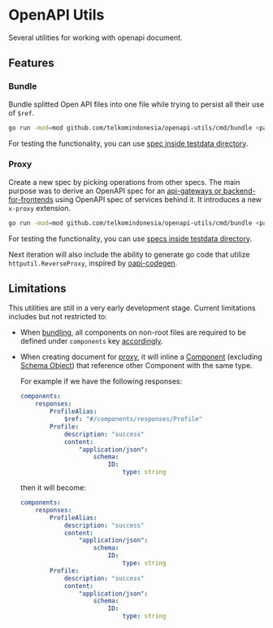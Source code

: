 # OpenAPI Utils

Several utilities for working with openapi document.

## Features

### Bundle

Bundle splitted Open API files into one file while trying to persist all their use of `$ref`.

```bash
go run -mod=mod github.com/telkomindonesia/openapi-utils/cmd/bundle <path-to-main-spec> [<path-to-new-spec>]
```

For testing the functionality, you can use [spec inside testdata directory](./cmd/bundle/testdata/profile/).

### Proxy

Create a new spec by picking operations from other specs. The main purpose was to derive an OpenAPI spec for an [api-gateways or backend-for-frontends](https://microservices.io/patterns/apigateway.html) using OpenAPI spec of services behind it. It introduces a new `x-proxy` extension.

```bash
go run -mod=mod github.com/telkomindonesia/openapi-utils/cmd/bundle <path-to-proxy-spec> [<path-to-new-spec>]
```

For testing the functionality, you can use [specs inside testdata directory](./cmd/proxy/internal/proxy/testdata/spec-proxy.yml).

Next iteration will also include the ability to generate go code that utilize `httputil.ReverseProxy`, inspired by [oapi-codegen](https://github.com/deepmap/oapi-codegen).

## Limitations

This utilities are still in a very early development stage. Current limitations includes but not restricted to:

- When [bundling](#bundle), all components on non-root files are required to be defined under `components` key [accordingly](https://swagger.io/specification/#components-object).
- When creating document for [proxy](#proxy), it will inline a [Component](https://swagger.io/specification/#components-object) (excluding [Schema Object](https://swagger.io/specification/#schema-object)) that reference other Component with the same type.

    For example if we have the following responses:

    ```yaml
    components:
        responses:
            ProfileAlias:
                $ref: "#/components/responses/Profile"
            Profile:
                description: "success"
                content:
                    "application/json":
                        schema:
                            ID: 
                                type: string
    ```

    then it will become:

    ```yaml
    components:
        responses:
            ProfileAlias:
                description: "success"
                content:
                    "application/json":
                        schema:
                            ID: 
                                type: string
            Profile:
                description: "success"
                content:
                    "application/json":
                        schema:
                            ID: 
                                type: string
    ```
